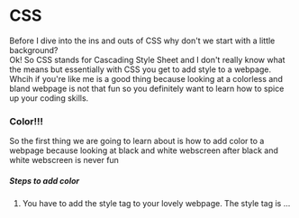 <h1>CSS</h1>

<p>Before I dive into the ins and outs of CSS why don't we start with a little background?
  <br> Ok! So CSS stands for Cascading Style Sheet and I don't really know what the means but essentially with CSS you get to add style to a webpage. Whcih if you're like me is a good thing because looking at a colorless and bland webpage is not that fun so you definitely want to learn how to spice up your coding skills. </p>

<h3>Color!!!</h3>
  
  <p> So the first thing we are going to learn about is how to add color to a webpage because looking at black and white webscreen after black and white webscreen is never fun</p>
  
 <h5> Steps to add color</h5>
    <ol>
  <li>You have to add the style tag to your lovely webpage. The style tag is ...<style>. I bet no one saw that one coming.  </li>
  <li>Now you need to decide </li>
  
    
